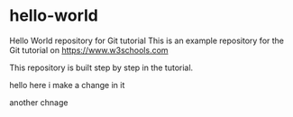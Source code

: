 # hello-world
Hello World repository for Git tutorial
This is an example repository for the Git tutorial on https://www.w3schools.com

This repository is built step by step in the tutorial.



hello here i make a change in it

another chnage 

